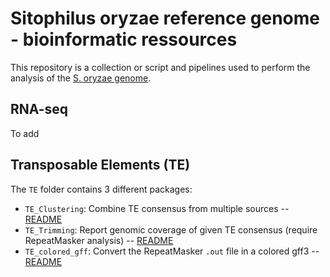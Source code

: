# Sitophilus oryzae reference genome - bioinformatic ressources

This repository is a collection or script and pipelines used to perform the analysis of the [S. oryzae genome](https://www.ncbi.nlm.nih.gov/genome/12833).

## RNA-seq
To add

## Transposable Elements (TE)

The `TE` folder contains 3 different packages: 
- `TE_Clustering`: Combine TE consensus from multiple sources -- [README](https://github.com/clemgoub/So2/tree/master/TE/TE_clustering)
- `TE_Trimming`: Report genomic coverage of given TE consensus (require RepeatMasker analysis) -- [README](https://github.com/clemgoub/So2/tree/master/TE/TE_trimming)
- `TE_colored_gff`: Convert the RepeatMasker `.out` file in a colored gff3 -- [README](https://github.com/clemgoub/So2/tree/master/TE/TE_colored_gff )


